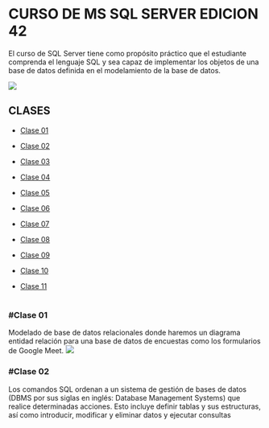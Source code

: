 # CURSO DE MS SQL SERVER EDICION 42
El curso de SQL Server tiene como propósito práctico que el estudiante comprenda el lenguaje SQL y sea capaz de implementar los objetos de una base de datos definida en el modelamiento de la base de datos.

[![](https://assets.openshift.com/hubfs/Imported_Blog_Media/sql-server-2019.png)](https://assets.openshift.com/hubfs/Imported_Blog_Media/sql-server-2019.png)

## CLASES
* [Clase 01](#Clase-01)
  
* [Clase 02](#Clase-02)
  
* [Clase 03](#Clase-03)
  
* [Clase 04](#Clase-04)
  
* [Clase 05](#Clase-05)
  
* [Clase 06](#Clase-06)
  
* [Clase 07](#Clase-07)
  
* [Clase 08](#Clase-08)
  
* [Clase 09](#Clase-09)
  
* [Clase 10](#Clase-10)
  
* [Clase 11](#Clase-11)


#
#





### #Clase 01
Modelado de base de datos relacionales donde haremos un diagrama entidad relación para una base de datos de encuestas como los formularios de Google Meet.
[![](https://i.stack.imgur.com/64uOK.jpg)](https://i.stack.imgur.com/64uOK.jpg)

### #Clase 02
Los comandos SQL ordenan a un sistema de gestión de bases de datos (DBMS por sus siglas en inglés: Database Management Systems) que realice determinadas acciones. Esto incluye definir tablas y sus estructuras, así como introducir, modificar y eliminar datos y ejecutar consultas
